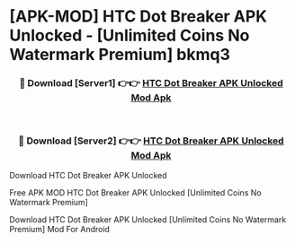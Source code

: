 # [APK-MOD] HTC Dot Breaker APK Unlocked - [Unlimited Coins No Watermark Premium] bkmq3



<div align="center">
<h3>🔴 Download [Server1] 👉👉 <a href="https://momento.my/?title=HTC_Dot_Breaker_APK_Unlocked">HTC Dot Breaker APK Unlocked Mod Apk</a></h3><br>

<h3>🔴 Download [Server2] 👉👉 <a href="https://momento.my/?title=HTC_Dot_Breaker_APK_Unlocked">HTC Dot Breaker APK Unlocked Mod Apk</a></h3>
</div>



Download HTC Dot Breaker APK Unlocked 

Free APK MOD HTC Dot Breaker APK Unlocked [Unlimited Coins No Watermark Premium]

Download HTC Dot Breaker APK Unlocked [Unlimited Coins No Watermark Premium] Mod For Android

